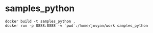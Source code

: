 # samples_python

```
docker build -t samples_python .
docker run -p 8888:8888 -v `pwd`:/home/jovyan/work samples_python
```
